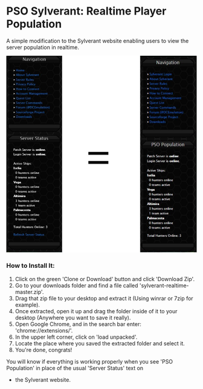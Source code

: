 # PSO Sylverant: Realtime Player Population
A simple modification to the Sylverant website enabling users to view the server population in realtime.

![preview](population.jpg)

### How to Install It:
1. Click on the green 'Clone or Download' button and click 'Download Zip'.
2. Go to your downloads folder and find a file called 'sylverant-realtime-master.zip'.
3. Drag that zip file to your desktop and extract it (Using winrar or 7zip for example).
4. Once extracted, open it up and drag the folder inside of it to your desktop (Anywhere you want to save it really).
5. Open Google Chrome, and in the search bar enter: 'chrome://extensions/'.
6. In the upper left corner, click on 'load unpacked'.
7. Locate the place where you saved the extracted folder and select it.
8. You're done, congrats!

You will know if everything is working properly when you see 'PSO Population' in place of the usual 'Server Status' text on
- the Sylverant website.